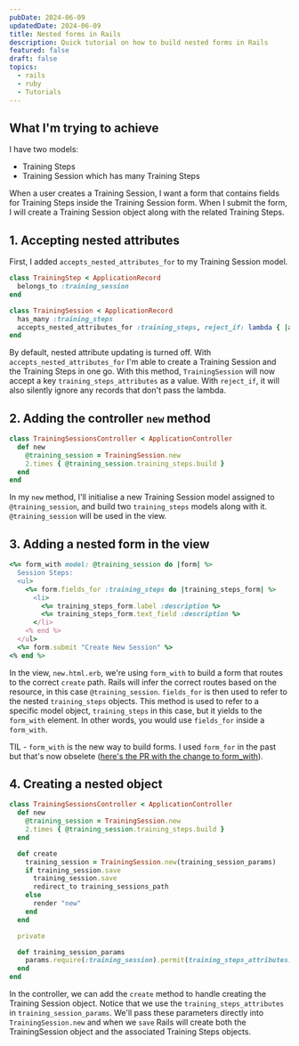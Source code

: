 ```yaml
---
pubDate: 2024-06-09
updatedDate: 2024-06-09
title: Nested forms in Rails
description: Quick tutorial on how to build nested forms in Rails
featured: false
draft: false
topics:
  - rails
  - ruby
  - Tutorials
---
```

## What I'm trying to achieve

I have two models:
- Training Steps
- Training Session which has many Training Steps

When a user creates a Training Session, I want a form that contains fields for Training Steps inside the Training Session form. When I submit the form, I will create a Training Session object along with the related Training Steps.

## 1. Accepting nested attributes

First, I added `accepts_nested_attributes_for` to my Training Session model.

```ruby
class TrainingStep < ApplicationRecord
  belongs_to :training_session
end

class TrainingSession < ApplicationRecord
  has_many :training_steps
  accepts_nested_attributes_for :training_steps, reject_if: lambda { |attributes| attributes['description'].blank? }
end
```

By default, nested attribute updating is turned off. With `accepts_nested_attributes_for` I'm able to create a Training Session and the Training Steps in one go. With this method, `TrainingSession` will now accept a key `training_steps_attributes` as a value. With `reject_if`,  it will also silently ignore any records that don't pass the lambda. 

## 2. Adding the controller `new` method

```ruby
class TrainingSessionsController < ApplicationController
  def new
    @training_session = TrainingSession.new
    2.times { @training_session.training_steps.build }
  end
end
```

In my `new` method, I'll initialise a new Training Session model assigned to `@training_session`, and build two `training_steps` models along with it. `@training_session` will be used in the view.

## 3. Adding a nested form in the view

```ruby
<%= form_with model: @training_session do |form| %>
  Session Steps:
  <ul>
    <%= form.fields_for :training_steps do |training_steps_form| %>
      <li>
        <%= training_steps_form.label :description %>
        <%= training_steps_form.text_field :description %>
      </li>
    <% end %>
  </ul>
  <%= form.submit "Create New Session" %>
<% end %>
```

In the view, `new.html.erb`, we're using `form_with` to build a form that routes to the correct `create` path. Rails will infer the correct routes based on the resource, in this case `@training_session`. `fields_for` is then used to refer to the nested `training_steps` objects. This method is used to refer to a specific model object, `training_steps` in this case, but it yields to the `form_with` element. In other words, you would use `fields_for` inside a `form_with`.

TIL - `form_with` is the new way to build forms. I used `form_for` in the past but that's now obselete ([here's the PR with the change to form_with](https://github.com/rails/rails/pull/26976)).
## 4. Creating a nested object

```ruby
class TrainingSessionsController < ApplicationController
  def new
    @training_session = TrainingSession.new
    2.times { @training_session.training_steps.build }
  end

  def create
    training_session = TrainingSession.new(training_session_params)
    if training_session.save
      training_session.save
      redirect_to training_sessions_path
    else
      render "new"
    end
  end

  private

  def training_session_params
    params.require(:training_session).permit(training_steps_attributes: [:id, :description])
  end
end
```

In the controller, we can add the `create` method to handle creating the Training Session object. Notice that we use the `training_steps_attributes` in `training_session_params`. We'll pass these parameters directly into `TrainingSession.new` and when we `save` Rails will create both the TrainingSession object and the associated Training Steps objects.